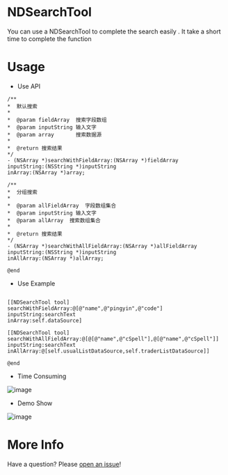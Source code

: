 # NDSearchTool
You can use a NDSearchTool to complete the search easily . It take a short time to complete the function

# Usage

* Use API

```objc
/**
*  默认搜索
*
*  @param fieldArray  搜索字段数组
*  @param inputString 输入文字
*  @param array       搜索数据源
*
*  @return 搜索结果
*/
- (NSArray *)searchWithFieldArray:(NSArray *)fieldArray
inputString:(NSString *)inputString
inArray:(NSArray *)array;

/**
*  分组搜索
*
*  @param allFieldArray  字段数组集合
*  @param inputString 输入文字
*  @param allArray  搜索数组集合
*
*  @return 搜索结果
*/
- (NSArray *)searchWithAllFieldArray:(NSArray *)allFieldArray
inputString:(NSString *)inputString
inAllArray:(NSArray *)allArray;

@end
```

* Use Example

```objc

[[NDSearchTool tool] searchWithFieldArray:@[@"name",@"pingyin",@"code"]
inputString:searchText
inArray:self.dataSource]

[[NDSearchTool tool] searchWithAllFieldArray:@[@[@"name",@"cSpell"],@[@"name",@"cSpell"]]
inputString:searchText
inAllArray:@[self.usualListDataSource,self.traderListDataSource]]

@end
```

* Time Consuming

![image](https://github.com/indexjincieryi/NDSearchTool/blob/master/NDSearchToolUseTime.png)

* Demo Show

![image](https://github.com/indexjincieryi/NDSearchTool/blob/master/NDSearchTool.gif)

# More Info

Have a question? Please [open an issue](https://github.com/indexjincieryi/NDSearchTool/issues)!
